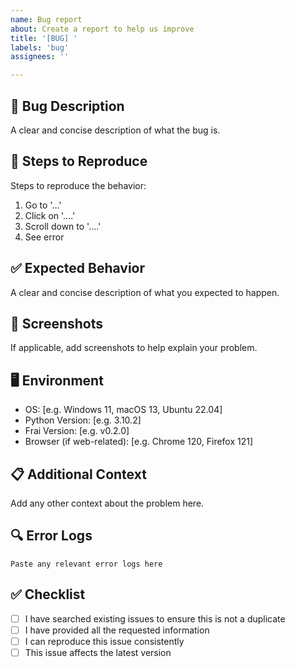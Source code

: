 ```yaml
---
name: Bug report
about: Create a report to help us improve
title: '[BUG] '
labels: 'bug'
assignees: ''

---
```


## 🐛 Bug Description
A clear and concise description of what the bug is.

## 🔄 Steps to Reproduce
Steps to reproduce the behavior:
1. Go to '...'
2. Click on '....'
3. Scroll down to '....'
4. See error

## ✅ Expected Behavior
A clear and concise description of what you expected to happen.

## 📸 Screenshots
If applicable, add screenshots to help explain your problem.

## 🖥️ Environment
- OS: [e.g. Windows 11, macOS 13, Ubuntu 22.04]
- Python Version: [e.g. 3.10.2]
- Frai Version: [e.g. v0.2.0]
- Browser (if web-related): [e.g. Chrome 120, Firefox 121]

## 📋 Additional Context
Add any other context about the problem here.

## 🔍 Error Logs
```
Paste any relevant error logs here
```

## ✅ Checklist
- [ ] I have searched existing issues to ensure this is not a duplicate
- [ ] I have provided all the requested information
- [ ] I can reproduce this issue consistently
- [ ] This issue affects the latest version
